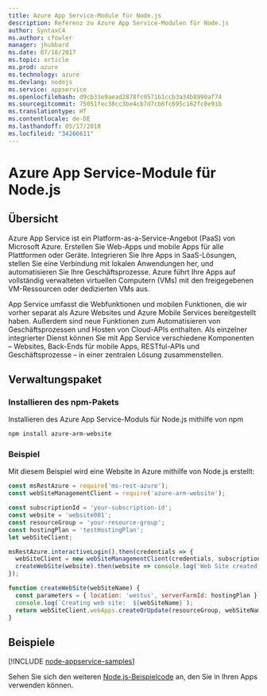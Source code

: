 ```yaml
---
title: Azure App Service-Module für Node.js
description: Referenz zu Azure App Service-Modulen für Node.js
author: SyntaxC4
ms.author: cfowler
manager: jhubbard
ms.date: 07/18/2017
ms.topic: article
ms.prod: azure
ms.technology: azure
ms.devlang: nodejs
ms.service: appservice
ms.openlocfilehash: d9cb33e9aead2878fc9571b1ccb3a34b8990af74
ms.sourcegitcommit: 75051fec38cc3be4cb7d7cb6fc695c162fc0e91b
ms.translationtype: HT
ms.contentlocale: de-DE
ms.lasthandoff: 05/17/2018
ms.locfileid: "34266611"
---
```

# <a name="azure-app-service-modules-for-nodejs"></a>Azure App Service-Module für Node.js

## <a name="overview"></a>Übersicht

Azure App Service ist ein Platform-as-a-Service-Angebot (PaaS) von Microsoft Azure. Erstellen Sie Web-Apps und mobile Apps für alle Plattformen oder Geräte. Integrieren Sie Ihre Apps in SaaS-Lösungen, stellen Sie eine Verbindung mit lokalen Anwendungen her, und automatisieren Sie Ihre Geschäftsprozesse. Azure führt Ihre Apps auf vollständig verwalteten virtuellen Computern (VMs) mit den freigegebenen VM-Ressourcen oder dedizierten VMs aus.

App Service umfasst die Webfunktionen und mobilen Funktionen, die wir vorher separat als Azure Websites und Azure Mobile Services bereitgestellt haben. Außerdem sind neue Funktionen zum Automatisieren von Geschäftsprozessen und Hosten von Cloud-APIs enthalten. Als einzelner integrierter Dienst können Sie mit App Service verschiedene Komponenten – Websites, Back-Ends für mobile Apps, RESTful-APIs und Geschäftsprozesse – in einer zentralen Lösung zusammenstellen.

## <a name="management-package"></a>Verwaltungspaket

### <a name="install-the-npm-package"></a>Installieren des npm-Pakets

Installieren des Azure App Service-Moduls für Node.js mithilfe von npm

```bash
npm install azure-arm-website
```

### <a name="example"></a>Beispiel

Mit diesem Beispiel wird eine Website in Azure mithilfe von Node.js erstellt:

```javascript
const msRestAzure = require('ms-rest-azure');
const webSiteManagementClient = require('azure-arm-website');

const subscriptionId = 'your-subscription-id';
const website = 'website001';
const resourceGroup = 'your-resource-group';
const hostingPlan = 'testHostingPlan';
let webSiteClient;

msRestAzure.interactiveLogin().then(credentials => {
  webSiteClient = new webSiteManagementClient(credentials, subscriptionId);
  createWebSite(website).then(website => console.log('Web Site created successfully', website));
});

function createWebSite(webSiteName) {
  const parameters = { location: 'westus', serverFarmId: hostingPlan };
  console.log(`Creating web site:  ${webSiteName}`);
  return webSiteClient.webApps.createOrUpdate(resourceGroup, webSiteName, parameters, null);
}
```

## <a name="samples"></a>Beispiele

[!INCLUDE [node-appservice-samples](../docs-ref-conceptual/includes/appservice-samples.md)]

Sehen Sie sich den weiteren [Node.js-Beispielcode](https://azure.microsoft.com/resources/samples/?platform=nodejs) an, den Sie in Ihren Apps verwenden können.
